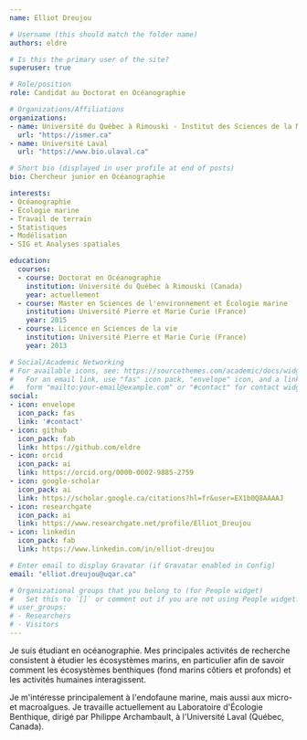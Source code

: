 ```yaml
---
name: Elliot Dreujou

# Username (this should match the folder name)
authors: eldre

# Is this the primary user of the site?
superuser: true

# Role/position
role: Candidat au Doctorat en Océanographie

# Organizations/Affiliations
organizations:
- name: Université du Québec à Rimouski - Institut des Sciences de la Mer (UQAR/ISMER)
  url: "https://ismer.ca"
- name: Université Laval
  url: "https://www.bio.ulaval.ca"

# Short bio (displayed in user profile at end of posts)
bio: Chercheur junior en Océanographie

interests:
- Océanographie
- Écologie marine
- Travail de terrain
- Statistiques
- Modélisation
- SIG et Analyses spatiales

education:
  courses:
  - course: Doctorat en Océanographie
    institution: Université du Québec à Rimouski (Canada)
    year: actuellement
  - course: Master en Sciences de l'environnement et Écologie marine
    institution: Université Pierre et Marie Curie (France)
    year: 2015
  - course: Licence en Sciences de la vie
    institution: Université Pierre et Marie Curie (France)
    year: 2013

# Social/Academic Networking
# For available icons, see: https://sourcethemes.com/academic/docs/widgets/#icons
#   For an email link, use "fas" icon pack, "envelope" icon, and a link in the
#   form "mailto:your-email@example.com" or "#contact" for contact widget.
social:
- icon: envelope
  icon_pack: fas
  link: '#contact'
- icon: github
  icon_pack: fab
  link: https://github.com/eldre
- icon: orcid
  icon_pack: ai
  link: https://orcid.org/0000-0002-9885-2759
- icon: google-scholar
  icon_pack: ai
  link: https://scholar.google.ca/citations?hl=fr&user=EX1b0Q8AAAAJ
- icon: researchgate
  icon_pack: ai
  link: https://www.researchgate.net/profile/Elliot_Dreujou
- icon: linkedin
  icon_pack: fab
  link: https://www.linkedin.com/in/elliot-dreujou

# Enter email to display Gravatar (if Gravatar enabled in Config)
email: "elliot.dreujou@uqar.ca"

# Organizational groups that you belong to (for People widget)
#   Set this to `[]` or comment out if you are not using People widget.
# user_groups:
# - Researchers
# - Visitors
---
```


Je suis étudiant en océanographie. Mes principales activités de recherche consistent à étudier les écosystèmes marins, en particulier afin de savoir comment les écosystèmes benthiques (fond marins côtiers et profonds) et les activités humaines interagissent.

Je m'intéresse principalement à l'endofaune marine, mais aussi aux micro- et macroalgues. Je travaille actuellement au Laboratoire d'Écologie Benthique, dirigé par Philippe Archambault, à l'Université Laval (Québec, Canada).
